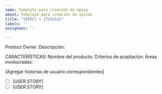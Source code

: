 ```yaml
---
name: Template para creación de épica
about: Template para creación de épicas
title: "[EPIC] + {Título}"
labels: ''
assignees: ''

---
```


Product Owner: 
Descripción: 

CARACTERÍSTICAS: 
Nombre del producto: 
Criterios de aceptación:
Áreas involucradas: 

[Agregar historias de usuario correspondientes]
- [ ] [USER STORY] 
- [ ] [USER STORY]
